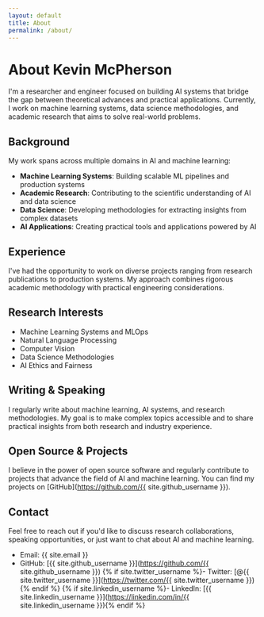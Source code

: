 ```yaml
---
layout: default
title: About
permalink: /about/
---
```


# About Kevin McPherson

I'm a researcher and engineer focused on building AI systems that bridge the gap between theoretical advances and practical applications. Currently, I work on machine learning systems, data science methodologies, and academic research that aims to solve real-world problems.

## Background

My work spans across multiple domains in AI and machine learning:

- **Machine Learning Systems**: Building scalable ML pipelines and production systems
- **Academic Research**: Contributing to the scientific understanding of AI and data science
- **Data Science**: Developing methodologies for extracting insights from complex datasets
- **AI Applications**: Creating practical tools and applications powered by AI

## Experience

I've had the opportunity to work on diverse projects ranging from research publications to production systems. My approach combines rigorous academic methodology with practical engineering considerations.

## Research Interests

- Machine Learning Systems and MLOps
- Natural Language Processing
- Computer Vision
- Data Science Methodologies
- AI Ethics and Fairness

## Writing & Speaking

I regularly write about machine learning, AI systems, and research methodologies. My goal is to make complex topics accessible and to share practical insights from both research and industry experience.

## Open Source & Projects

I believe in the power of open source software and regularly contribute to projects that advance the field of AI and machine learning. You can find my projects on [GitHub](https://github.com/{{ site.github_username }}).

## Contact

Feel free to reach out if you'd like to discuss research collaborations, speaking opportunities, or just want to chat about AI and machine learning.

- Email: {{ site.email }}
- GitHub: [{{ site.github_username }}](https://github.com/{{ site.github_username }})
{% if site.twitter_username %}- Twitter: [@{{ site.twitter_username }}](https://twitter.com/{{ site.twitter_username }}){% endif %}
{% if site.linkedin_username %}- LinkedIn: [{{ site.linkedin_username }}](https://linkedin.com/in/{{ site.linkedin_username }}){% endif %}
